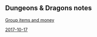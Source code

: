 ## Dungeons & Dragons notes

[Group items and money](/dnd_weekly/group-loot-sheet)

[2017-10-17](/dnd_weekly/2017-10-17)